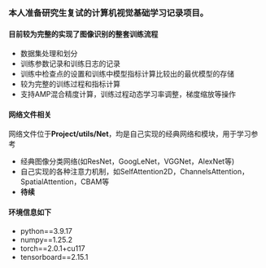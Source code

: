 ### 本人准备研究生复试的计算机视觉基础学习记录项目。
#### 目前较为完整的实现了图像识别的整套训练流程
- 数据集处理和划分
- 训练参数记录和训练日志的记录
- 训练中检查点的设置和训练中模型指标计算比较出的最优模型的存储
- 较为完整的训练过程和指标计算
- 支持AMP混合精度计算，训练过程动态学习率调整，梯度缩放等操作
#### 网络文件相关
网络文件位于**Project/utils/Net**，均是自己实现的经典网络和模块，用于学习参考
- 经典图像分类网络(如ResNet，GoogLeNet，VGGNet，AlexNet等)
- 自己实现的各种注意力机制，如SelfAttention2D，ChannelsAttention，SpatialAttention，CBAM等
- **待续**
#### 环境信息如下
- python==3.9.17
- numpy==1.25.2
- torch==2.0.1+cu117
- tensorboard==2.15.1
